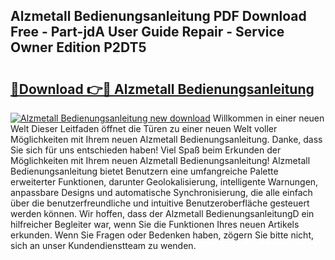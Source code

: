 ## Alzmetall Bedienungsanleitung PDF Download Free - Part-jdA User Guide Repair - Service Owner Edition P2DT5

# <h2><a href="http://df4f7ah.blite.top/?on=Alzmetall+Bedienungsanleitung">🔗Download 👉🔴 Alzmetall Bedienungsanleitung</a></h2>

[![Alzmetall Bedienungsanleitung new download](https://i.imgur.com/lujVjoI.png)](http://df4f7ah.blite.top/?on=Alzmetall+Bedienungsanleitung)
Willkommen in einer neuen Welt Dieser Leitfaden öffnet die Türen zu einer neuen Welt voller Möglichkeiten mit Ihrem neuen Alzmetall Bedienungsanleitung. Danke, dass Sie sich für uns entschieden haben! Viel Spaß beim Erkunden der Möglichkeiten mit Ihrem neuen Alzmetall Bedienungsanleitung! Alzmetall Bedienungsanleitung bietet Benutzern eine umfangreiche Palette erweiterter Funktionen, darunter Geolokalisierung, intelligente Warnungen, anpassbare Designs und automatische Synchronisierung, die alle einfach über die benutzerfreundliche und intuitive Benutzeroberfläche gesteuert werden können. Wir hoffen, dass der Alzmetall BedienungsanleitungD ein hilfreicher Begleiter war, wenn Sie die Funktionen Ihres neuen Artikels erkunden. Wenn Sie Fragen oder Bedenken haben, zögern Sie bitte nicht, sich an unser Kundendienstteam zu wenden.

